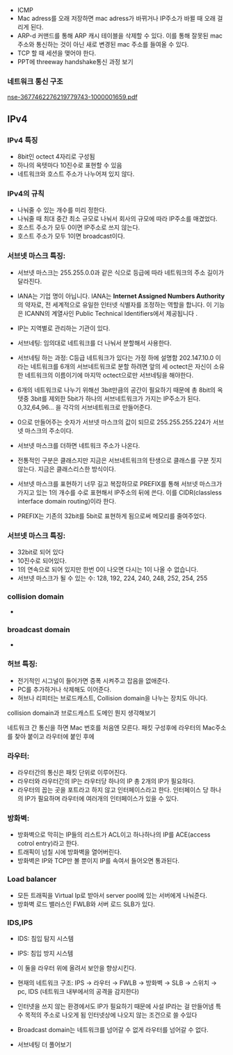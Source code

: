 - ICMP
- Mac adress를 오래 저장하면 mac adress가 바뀌거나 IP주소가 바뀔 때  오래 걸리게 된다.
- ARP-d 커맨드를 통해 ARP 캐시 테이블을 삭제할 수 있다. 이를 통해 잘못된 mac주소와 통신하는 것이 아닌 새로 변경된 mac 주소를 들여올 수 있다.
- TCP 할 때 세션을 맺어야 한다.
- PPT에 threeway handshake통신 과정 보기

### 네트워크 통신 구조

[nse-3677462276219779743-1000001659.pdf](https://s3-us-west-2.amazonaws.com/secure.notion-static.com/55ae928f-f43f-40bd-908c-2cc18519803e/nse-3677462276219779743-1000001659.pdf)

## IPv4

### IPv4 특징

- 8bit인 octect 4자리로 구성됨
- 하나의 옥텟마다 10진수로 표현할 수 있음
- 네트워크와 호스트 주소가 나누어져 있지 않다.

### IPv4의 규칙

- 나눠줄 수 있는 개수를 미리 정한다.
- 나눠줄 때 최대 중간 최소 규모로 나눠서 회사의 규모에 따라 IP주소를 매겼었다.
- 호스트 주소가 모두 0이면 IP주소로 쓰지 않는다.
- 호스트 주소가 모두 1이면 broadcast이다.

### 서브넷 마스크 특징:

- 서브넷 마스크는 255.255.0.0과 같은 식으로 등급에 따라 네트워크의 주소 길이가 달라진다.
- IANA는 기업 명이 아닙니다. IANA는 **Internet Assigned Numbers Authority**의 약자로, 전 세계적으로 유일한 인터넷 식별자를 조정하는 역할을 합니다. 이 기능은 ICANN의 계열사인 Public Technical Identifiers에서 제공됩니다 .
- IP는 지역별로 관리하는 기관이 있다.
- 서브네팅: 임의대로 네트워크를 더 나눠서 분할해서 사용한다.

- 서브네팅 하는 과정: C등급 네트워크가 있다는 가정 하에 설명함 202.147.10.0 이라는 네트워크를 6개의 서브네트워크로 분할 하려면 앞의 세 octect은 자신이 소유한 네트워크의 이름이기에 마지막 octect으로만 서브네팅을 해야한다.
- 6개의 네트워크로 나누기 위해선 3bit만큼의 공간이 필요하기 때문에 총 8bit의 옥텟중 3bit를 제외한 5bit가 하나의 서브네트워크가 가지는  IP주소가 된다. 0,32,64,96… 을 각각의 서브네트워크로 만들어준다.
- 0으로 만들어주는 숫자가 서브넷 마스크의 값이 되므로 255.255.255.224가 서브넷 마스크의 주소이다.
- 서브넷 마스크를 더하면 네트워크 주소가 나온다.
- 전통적인 구분은 클래스지만 지금은 서브네트워크의 탄생으로 클래스를 구분 짓지 않는다. 지금은 클래스리스한 방식이다.
- 서브넷 마스크를 표현하기 너무 길고 복잡하므로 PREFIX를 통해 서브넷 마스크가 가지고 있는 1의 개수를 수로 표현해서 IP주소의 뒤에 쓴다. 이를 CIDR(classless interface domain routing)이라 한다.
- PREFIX는 기존의 32bit를 5bit로 표현하게 됨으로써 메모리를 줄여주었다.

### 서브넷 마스크 특징:

- 32bit로 되어 있다
- 10진수로 되어있다.
- 1의 연속으로 되어 있지만 한번 0이 나오면 다시는 1이 나올 수 없습니다.
- 서브넷 마스크가 될 수 있는 수: 128, 192, 224, 240, 248, 252, 254, 255

### collision domain

- 

### broadcast domain

- 

### 허브 특징:

- 전기적인 시그널이 들어가면 증폭 시켜주고 잡음을 없애준다.
- PC를 추가하거나 삭제해도 이어준다.
- 허브나 리피터는 브로드캐스트, Collision domain을 나누는 장치도 아니다.

collision domain과 브로드캐스트 도메인 뭔지 생각해보기

네트워크 간 통신을 하면 Mac 번호를 처음엔 모른다. 패킷 구성후에 라우터의 Mac주소를 찾아 붙이고 라우터에 붙인 후에

### 라우터:

- 라우터간의 통신은 패킷 단위로 이루어진다.
- 라우터와 라우터간의 IP는 라우터당 하나의 IP 총 2개의 IP가 필요하다.
- 라우터의 꼽는 곳을 포트라고 하지 않고 인터페이스라고 한다. 인터페이스 당 하나의 IP가 필요하며 라우터에 여러개의 인터페이스가 있을 수 있다.

### 방화벽:

- 방화벽으로 막히는 IP들의 리스트가 ACL이고 하나하나의 IP를 ACE(access cotrol entry)라고 한다.
- 트래픽이 넘칠 시에 방화벽을 열어버린다.
- 방화벽은 IP와 TCP만 볼 뿐이지 IP를 속여서 들어오면 통과된다.

### Load balancer

- 모든 트래픽을 Virtual Ip로 받아서 server pool에 있는 서버에게 나눠준다.
- 방화벽 로드 밸러스인 FWLB와 서버 로드 SLB가 있다.

### IDS,IPS

- IDS: 침입 탐지 시스템
- IPS: 침입 방지 시스템
- 이 둘을 라우터 위에 올려서 보안을 향상시킨다.

- 현재의 네트워크 구조: IPS → 라우터 → FWLB → 방화벽 → SLB → 스위치 → pc, IDS (네트워크 내부에서의 공격을 감지한다)

- 인터넷을 쓰지 않는 환경에서도 IP가 필요하기 때문에 사설 IP라는 걸 만들어냄 특수 목적의 주소로 나오게 됨 인터넷상에 나오지 않는 조건으로 쓸 수있다
- Broadcast domain는 네트워크를 넘어갈 수 없게 라우터를 넘어갈 수 없다.

- 서브네팅 더 풀어보기
